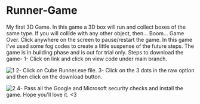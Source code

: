 # Runner-Game
My first 3D Game.
In this game a 3D box will run and collect boxes of the same type.
If you will collide with any other object, then... Boom... Game Over.
Click anywhere on the screen to pause/restart the game.
In this game I've used some fog codes to create a little suspense of the future steps.
The game is in building phase and is out for trial only.
Steps to download the game-
1- Click on link and click on view code under main branch.

![1](https://user-images.githubusercontent.com/82103149/196495319-1a2c11b0-e593-48be-8029-b861803b9578.png)
2- Click on Cube Runner.exe file.
3- Click on the 3 dots in the raw option and then click on the download button.

![2](https://user-images.githubusercontent.com/82103149/196495664-1d6f9d59-5e9e-49de-87e4-2fbb8d422c3d.png)
4- Pass all the Google and Microsoft security checks and install the game.
Hope you'll love it. <3
 
